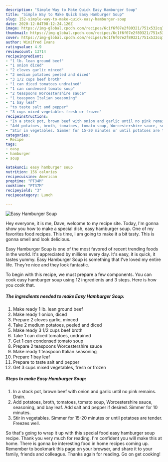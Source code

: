 ```yaml
---
description: "Simple Way to Make Quick Easy Hamburger Soup"
title: "Simple Way to Make Quick Easy Hamburger Soup"
slug: 152-simple-way-to-make-quick-easy-hamburger-soup
date: 2020-12-04T08:12:24.126Z
image: https://img-global.cpcdn.com/recipes/6c1f6f07e2f89321/751x532cq70/easy-hamburger-soup-recipe-main-photo.jpg
thumbnail: https://img-global.cpcdn.com/recipes/6c1f6f07e2f89321/751x532cq70/easy-hamburger-soup-recipe-main-photo.jpg
cover: https://img-global.cpcdn.com/recipes/6c1f6f07e2f89321/751x532cq70/easy-hamburger-soup-recipe-main-photo.jpg
author: Winifred Evans
ratingvalue: 4.9
reviewcount: 13714
recipeingredient:
- "1 lb. lean ground beef"
- "1 onion diced"
- "2 cloves garlic minced"
- "2 medium potatoes peeled and diced"
- "3 1/2 cups beef broth"
- "1 can diced tomatoes undrained"
- "1 can condensed tomato soup"
- "2 teaspoons Worcestershire sauce"
- "1 teaspoon Italian seasoning"
- "1 bay leaf"
- "to taste salt and pepper"
- "3 cups mixed vegetables fresh or frozen"
recipeinstructions:
- "In a stock pot, brown beef with onion and garlic until no pink remains. Drain."
- "Add potatoes, broth, tomatoes, tomato soup, Worcestershire sauce, seasoning, and bay leaf. Add salt and pepper if desired. Simmer for 10 minutes."
- "Stir in vegetables. Simmer for 15-20 minutes or until potatoes are tender. Freezes well."
categories:
- Recipe
tags:
- easy
- hamburger
- soup

katakunci: easy hamburger soup 
nutrition: 156 calories
recipecuisine: American
preptime: "PT34M"
cooktime: "PT37M"
recipeyield: "3"
recipecategory: Lunch

---
```



![Easy Hamburger Soup](https://img-global.cpcdn.com/recipes/6c1f6f07e2f89321/751x532cq70/easy-hamburger-soup-recipe-main-photo.jpg)

Hey everyone, it is me, Dave, welcome to my recipe site. Today, I'm gonna show you how to make a special dish, easy hamburger soup. One of my favorites food recipes. This time, I am going to make it a bit tasty. This is gonna smell and look delicious.

Easy Hamburger Soup is one of the most favored of recent trending foods in the world. It's appreciated by millions every day. It's easy, it is quick, it tastes yummy. Easy Hamburger Soup is something that I've loved my entire life. They're nice and they look fantastic.




To begin with this recipe, we must prepare a few components. You can cook easy hamburger soup using 12 ingredients and 3 steps. Here is how you cook that.

<!--inarticleads1-->

##### The ingredients needed to make Easy Hamburger Soup:

1. Make ready 1 lb. lean ground beef
1. Make ready 1 onion, diced
1. Prepare 2 cloves garlic, minced
1. Take 2 medium potatoes, peeled and diced
1. Make ready 3 1/2 cups beef broth
1. Take 1 can diced tomatoes, undrained
1. Get 1 can condensed tomato soup
1. Prepare 2 teaspoons Worcestershire sauce
1. Make ready 1 teaspoon Italian seasoning
1. Prepare 1 bay leaf
1. Prepare to taste salt and pepper
1. Get 3 cups mixed vegetables, fresh or frozen




<!--inarticleads2-->

##### Steps to make Easy Hamburger Soup:

1. In a stock pot, brown beef with onion and garlic until no pink remains. Drain.
1. Add potatoes, broth, tomatoes, tomato soup, Worcestershire sauce, seasoning, and bay leaf. Add salt and pepper if desired. Simmer for 10 minutes.
1. Stir in vegetables. Simmer for 15-20 minutes or until potatoes are tender. Freezes well.




So that's going to wrap it up with this special food easy hamburger soup recipe. Thank you very much for reading. I'm confident you will make this at home. There is gonna be interesting food in home recipes coming up. Remember to bookmark this page on your browser, and share it to your family, friends and colleague. Thanks again for reading. Go on get cooking!
